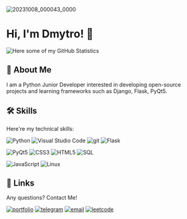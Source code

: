 ![20231008_000043_0000](https://github.com/youngling-coder/youngling-coder/assets/142408709/17bef67e-764c-41b0-bec3-84e5902131ce)

# Hi, I'm Dmytro! 👋

![Here some of my GitHub Statistics](https://github-profile-summary-cards.vercel.app/api/cards/profile-details?username=youngling-coder&theme=github_dark)

## 🚀 About Me
I am a Python Junior Developer interested in developing open-source projects and learning frameworks such as Django, Flask, PyQt5.

## 🛠 Skills

Here're my technical skills:

![Python](https://img.shields.io/badge/python-3776AB?style=for-the-badge&logo=python&logoColor=white)
![Visual Studio Code](https://img.shields.io/badge/vscode-007ACC?style=for-the-badge&logo=visualstudiocode)
![git](https://img.shields.io/badge/git-F05032?style=for-the-badge&logo=git&logoColor=white)
![Flask](https://img.shields.io/badge/flask-000000?style=for-the-badge&logo=flask&logoColor=white)

![PyQt5](https://img.shields.io/badge/pyqt5-41CD52?style=for-the-badge&logo=qt&logoColor=white)
![CSS3](https://img.shields.io/badge/css3-1572B6?style=for-the-badge&logo=css3)
![HTML5](https://img.shields.io/badge/html5-E34F26?style=for-the-badge&logo=html5&logoColor=white)
![SQL](https://img.shields.io/badge/sql-4479A1?style=for-the-badge&logo=mysql&logoColor=white)

![JavaScript](https://img.shields.io/badge/javascript-F7DF1E?style=for-the-badge&logo=javascript&logoColor=white)
![Linux](https://img.shields.io/badge/linux-FCC624?style=for-the-badge&logo=linux&logoColor=black)

## 🔗 Links

Any questions? Contact Me!

[![portfolio](https://img.shields.io/badge/my_portfolio-000?style=for-the-badge&logo=ko-fi&logoColor=white)](https://youngling-coder.netlify.app)
[![telegram](https://img.shields.io/badge/Telegram-26A5E4?style=for-the-badge&logo=telegram&logoColor=white)](https://t.me/youngling_coder/)
[![email](https://img.shields.io/badge/E--mail-6D4AFF?style=for-the-badge&logo=protonmail&logoColor=white)](mailto:sh.dmytro@protonmail.com/)
[![leetcode](https://img.shields.io/badge/LeetCode-FFA116?style=for-the-badge&logo=leetcode&logoColor=white)](https://leetcode.com/youngling-coder/)
